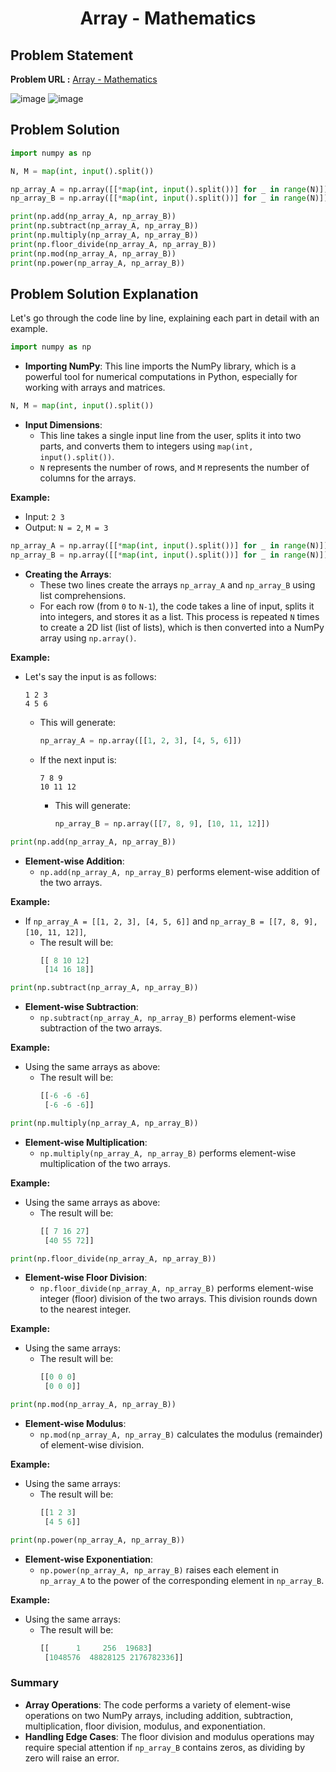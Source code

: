 <h1 align='center'>Array - Mathematics</h1>

## Problem Statement

**Problem URL :** [Array - Mathematics](https://www.hackerrank.com/challenges/np-array-mathematics/problem?isFullScreen=true)

![image](https://github.com/user-attachments/assets/41140fa5-9362-499b-af37-b200c8c9e067)
![image](https://github.com/user-attachments/assets/0995fc3f-44e1-4abf-a0ad-1a49df6d933a)

## Problem Solution
```py
import numpy as np

N, M = map(int, input().split())

np_array_A = np.array([[*map(int, input().split())] for _ in range(N)])
np_array_B = np.array([[*map(int, input().split())] for _ in range(N)])

print(np.add(np_array_A, np_array_B))
print(np.subtract(np_array_A, np_array_B))
print(np.multiply(np_array_A, np_array_B))
print(np.floor_divide(np_array_A, np_array_B))
print(np.mod(np_array_A, np_array_B))
print(np.power(np_array_A, np_array_B))
```

## Problem Solution Explanation
Let's go through the code line by line, explaining each part in detail with an example.

```python
import numpy as np
```
- **Importing NumPy**: This line imports the NumPy library, which is a powerful tool for numerical computations in Python, especially for working with arrays and matrices.


```python
N, M = map(int, input().split())
```
- **Input Dimensions**: 
  - This line takes a single input line from the user, splits it into two parts, and converts them to integers using `map(int, input().split())`.
  - `N` represents the number of rows, and `M` represents the number of columns for the arrays.

**Example:**
- Input: `2 3`
- Output: `N = 2`, `M = 3`


```python
np_array_A = np.array([[*map(int, input().split())] for _ in range(N)])
np_array_B = np.array([[*map(int, input().split())] for _ in range(N)])
```
- **Creating the Arrays**:
  - These two lines create the arrays `np_array_A` and `np_array_B` using list comprehensions.
  - For each row (from `0` to `N-1`), the code takes a line of input, splits it into integers, and stores it as a list. This process is repeated `N` times to create a 2D list (list of lists), which is then converted into a NumPy array using `np.array()`.

**Example:**
- Let's say the input is as follows:
  ```
  1 2 3
  4 5 6
  ```
  - This will generate:
    ```python
    np_array_A = np.array([[1, 2, 3], [4, 5, 6]])
    ```
  - If the next input is:
    ```
    7 8 9
    10 11 12
    ```
    - This will generate:
      ```python
      np_array_B = np.array([[7, 8, 9], [10, 11, 12]])
      ```


```python
print(np.add(np_array_A, np_array_B))
```
- **Element-wise Addition**:
  - `np.add(np_array_A, np_array_B)` performs element-wise addition of the two arrays.

**Example:**
- If `np_array_A = [[1, 2, 3], [4, 5, 6]]` and `np_array_B = [[7, 8, 9], [10, 11, 12]]`,
  - The result will be:
    ```python
    [[ 8 10 12]
     [14 16 18]]
    ```


```python
print(np.subtract(np_array_A, np_array_B))
```
- **Element-wise Subtraction**:
  - `np.subtract(np_array_A, np_array_B)` performs element-wise subtraction of the two arrays.

**Example:**
- Using the same arrays as above:
  - The result will be:
    ```python
    [[-6 -6 -6]
     [-6 -6 -6]]
    ```


```python
print(np.multiply(np_array_A, np_array_B))
```
- **Element-wise Multiplication**:
  - `np.multiply(np_array_A, np_array_B)` performs element-wise multiplication of the two arrays.

**Example:**
- Using the same arrays as above:
  - The result will be:
    ```python
    [[ 7 16 27]
     [40 55 72]]
    ```


```python
print(np.floor_divide(np_array_A, np_array_B))
```
- **Element-wise Floor Division**:
  - `np.floor_divide(np_array_A, np_array_B)` performs element-wise integer (floor) division of the two arrays. This division rounds down to the nearest integer.

**Example:**
- Using the same arrays:
  - The result will be:
    ```python
    [[0 0 0]
     [0 0 0]]
    ```


```python
print(np.mod(np_array_A, np_array_B))
```
- **Element-wise Modulus**:
  - `np.mod(np_array_A, np_array_B)` calculates the modulus (remainder) of element-wise division.

**Example:**
- Using the same arrays:
  - The result will be:
    ```python
    [[1 2 3]
     [4 5 6]]
    ```

```python
print(np.power(np_array_A, np_array_B))
```
- **Element-wise Exponentiation**:
  - `np.power(np_array_A, np_array_B)` raises each element in `np_array_A` to the power of the corresponding element in `np_array_B`.

**Example:**
- Using the same arrays:
  - The result will be:
    ```python
    [[      1     256  19683]
     [1048576  48828125 2176782336]]
    ```

### Summary
- **Array Operations**: The code performs a variety of element-wise operations on two NumPy arrays, including addition, subtraction, multiplication, floor division, modulus, and exponentiation.
- **Handling Edge Cases**: The floor division and modulus operations may require special attention if `np_array_B` contains zeros, as dividing by zero will raise an error.
